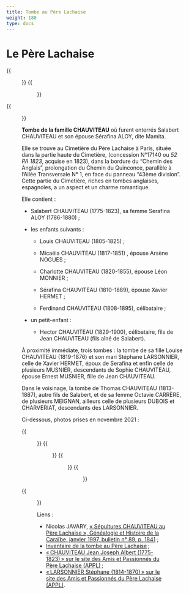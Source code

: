 ```yaml
---
title: Tombe au Père Lachaise
weight: 180
type: docs
---
```


# Le Père Lachaise

<div class="centered">
{{<figure class="gal" src="/img/perelachaise2.jpg" alt="Tombe au Père Lachaise">}}
{{<figure class="gal" src="/img/tombe_pere_lachaise.jpg" alt="Tombe au Père Lachaise">}}
</div>

{{<figure class="fig" src="/img/perelachaise1.jpg" alt="Tombe au Père Lachaise">}}

__Tombe de la famille CHAUVITEAU__
où furent enterrés Salabert CHAUVITEAU et son épouse Sérafina ALOY, dite Mamita.

Elle se trouve au Cimetière du Père Lachaise à Paris, située dans la partie haute du Cimetière, (concession N°17140 ou *52 PA 1823*, acquise en 1823), dans la bordure du “Chemin des Anglais”, prolongation du Chemin du Quinconce, parallèle à
l’Allée Transversale N° 1, en face du panneau “43ème division”. Cette partie du
Cimetière, riches en tombes anglaises, espagnoles, a un aspect et un charme romantique.

Elle contient :

- Salabert CHAUVITEAU (1775-1823), sa femme Serafina ALOY (1786-1880) ;

- les enfants suivants :

    - Louis CHAUVITEAU (1805-1825) ;

    - Micaëla CHAUVITEAU (1817-1851) , épouse Arsène NOGUES ;

    - Charlotte CHAUVITEAU (1820-1855), épouse Léon MONNIER ;

    - Sérafina CHAUVITEAU (1810-1889), épouse Xavier HERMET ;

    - Ferdinand CHAUVITEAU (1808-1895), célibataire ;

- un petit-enfant :

    - Hector CHAUVITEAU (1829-1900), célibataire, fils de Jean CHAUVITEAU (fils aîné de Salabert).

À proximité immédiate, trois tombes : la tombe de sa fille
Louise CHAUVITEAU (1819-1876) et son mari Stéphane LARSONNIER, 
celle de Xavier HERMET, époux de Serafina et enfin celle de plusieurs MUSNIER,
descendants de Sophie CHAUVITEAU, épouse Ernest MUSNIER, fille de Jean
CHAUVITEAU.

Dans le voisinage, la tombe de Thomas CHAUVITEAU (1813-1887), autre fils de Salabert,
et de sa femme Octavie CARRÈRE, de plusieurs MEIGNAN, ailleurs celle de plusieurs DUBOIS
et CHARVERIAT, descendants des LARSONNIER.

Ci-dessous, photos prises en novembre 2021 :
<div class="centered">
{{<figure class="gal intense" src="/img/2021/Tombe_Père_Lachaise_face.jpg" alt="Tombe au Père Lachaise (2021)" title="Avant du monument">}}
{{<figure class="gal intense" src="/img/2021/Tombe_Père_Lachaise_arrière.jpg" alt="Tombe au Père Lachaise (2021)" title="Arrière du monument">}}
{{<figure class="gal intense" src="/img/2021/Tombe_Père_Lachaise_gauche.jpg" alt="Tombe au Père Lachaise (2021)" title="Face gauche du monument">}}
{{<figure class="gal intense" src="/img/2021/Tombe_Père_Lachaise_droite.jpg" alt="Tombe au Père Lachaise (2021)" title="Face droite du monument">}}
</div>
{{<figure class="fig intense" src="/img/2021/Tombe_Père_Lachaise_environs.jpg" alt="Tombe au Père Lachaise (2021)" title="Tombes Musnier et Larsonnier à côté de la tombe Chauviteau">}}

Liens :

- Nicolas JAVARY, [« Sépultures CHAUVITEAU au Père Lachaise », Généalogie et Histoire de la Caraïbe, janvier 1997, bulletin n° 89, p. 1841](http://www.ghcaraibe.org/bul/ghc089/p1841.html) ;
- [Inventaire de la tombe au Père Lachaise](/docs/inventaire_tombe_lachaise_2000-10-4.pdf) ;
- [« CHAUVITEAU Jean Joseph Albert (1775-1823) » sur le site des Amis et Passionnés du Père Lachaise (APPL)](https://www.appl-lachaise.net/chauviteau-jean-joseph-albert-1775-1823/) ;
- [« LARSONNIER Stéphane (1814-1870) » sur le site des Amis et Passionnés du Père Lachaise (APPL)](https://www.appl-lachaise.net/larsonnier-stephane-1814-1870/).